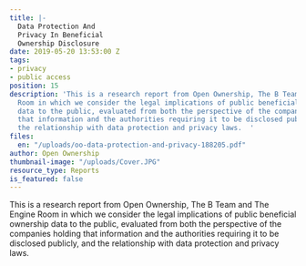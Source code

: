 ```yaml
---
title: |-
  Data Protection And
  Privacy In Beneficial
  Ownership Disclosure
date: 2019-05-20 13:53:00 Z
tags:
- privacy
- public access
position: 15
description: 'This is a research report from Open Ownership, The B Team and The Engine
  Room in which we consider the legal implications of public beneficial ownership
  data to the public, evaluated from both the perspective of the companies holding
  that information and the authorities requiring it to be disclosed publicly, and
  the relationship with data protection and privacy laws.  '
files:
  en: "/uploads/oo-data-protection-and-privacy-188205.pdf"
author: Open Ownership
thumbnail-image: "/uploads/Cover.JPG"
resource_type: Reports
is_featured: false
---
```


This is a research report from Open Ownership, The B Team and The Engine Room in which we consider the legal implications of public beneficial ownership data to the public, evaluated from both the perspective of the companies holding that information and the authorities requiring it to be disclosed publicly, and the relationship with data protection and privacy laws.
